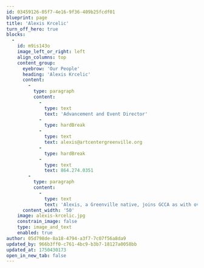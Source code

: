 ```yaml
---
id: 03459126-05f7-4e16-9f36-409b25fcdf01
blueprint: page
title: 'Alexis Krcelic'
turn_off_hero: true
blocks:
  -
    id: m9is143o
    image_left_or_right: left
    align_columns: top
    content_group:
      eyebrow: 'Our People'
      heading: 'Alexis Krcelic'
      content:
        -
          type: paragraph
          content:
            -
              type: text
              text: 'Advancement and Event Director'
            -
              type: hardBreak
            -
              type: text
              text: alexis@artcentergreenville.org
            -
              type: hardBreak
            -
              type: text
              text: 864.274.0351
        -
          type: paragraph
          content:
            -
              type: text
              text: 'Alexis, a Greenville native, joins GCCA as with over 10 years of experience in nonprofit work. With degrees in Business Administration and Global Studies from The University of South Carolina Honors College, Alexis is thrilled to be joining the team as Development & Events Coordinator. She previously worked at Premier Arts Collective and has a strong passion for helping artists and empowering organizations to use art as a means to heal and change lives. She previously owned a bakery in West Greenville called basta. and is excited to call The Village home again.'
      content_width: '50'
    image: alexis-krcelic.jpg
    constrain_image: false
    type: image_and_text
    enabled: true
author: 05d798de-8a18-4794-a3f7-7c07f56a8da9
updated_by: 966b3ff0-c761-4bc9-b3b7-18127a0058bb
updated_at: 1750430173
open_in_new_tab: false
---
```

